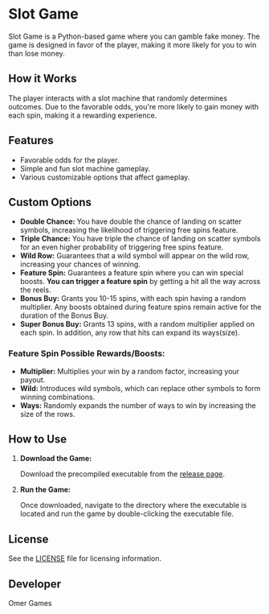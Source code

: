 # Slot Game

Slot Game is a Python-based game where you can gamble fake money. The game is designed in favor of the player, making it more likely for you to win than lose money.

## How it Works

The player interacts with a slot machine that randomly determines outcomes. Due to the favorable odds, you're more likely to gain money with each spin, making it a rewarding experience.

## Features

- Favorable odds for the player.
- Simple and fun slot machine gameplay.
- Various customizable options that affect gameplay.

## Custom Options

- **Double Chance:** You have double the chance of landing on scatter symbols, increasing the likelihood of triggering free spins feature.
- **Triple Chance:** You have triple the chance of landing on scatter symbols for an even higher probability of triggering free spins feature.
- **Wild Row:** Guarantees that a wild symbol will appear on the wild row, increasing your chances of winning.
- **Feature Spin:** Guarantees a feature spin where you can win special boosts. **You can trigger a feature spin** by getting a hit all the way across the reels.
- **Bonus Buy:** Grants you 10-15 spins, with each spin having a random multiplier. Any boosts obtained during feature spins remain active for the duration of the Bonus Buy.
- **Super Bonus Buy:** Grants 13 spins, with a random multiplier applied on each spin. In addition, any row that hits can expand its ways(size).

### Feature Spin Possible Rewards/Boosts:
- **Multiplier:** Multiplies your win by a random factor, increasing your payout.
- **Wild:** Introduces wild symbols, which can replace other symbols to form winning combinations.
- **Ways:** Randomly expands the number of ways to win by increasing the size of the rows.


## How to Use

1. **Download the Game:**

   Download the precompiled executable from the [release page](https://github.com/omer-games/Slot-Game).

2. **Run the Game:**

   Once downloaded, navigate to the directory where the executable is located and run the game by double-clicking the executable file.

## License

See the [LICENSE](./LICENSE.txt) file for licensing information.

## Developer

Omer Games
